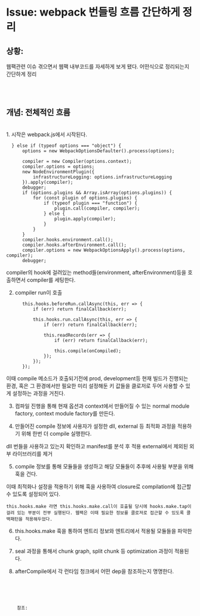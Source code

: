 <!--
author: Dailyscat
purpose: issue arrange
rules:
 (1) 헤더와 문단사이
    <br/>
    <br/>
 (2) 코드가 작성되는 부분은 >로 정리
 (3) 참조는 해당 내용 바로 아래
    <br/>
    <br/>
 (4) 명령어는 bold
 (5) 방안은 ## 안의 과정은 ###
-->

# Issue: webpack 번들링 흐름 간단하게 정리

## 상황:
웹팩관련 이슈 겪으면서 웹팩 내부코드를 자세하게 보게 됐다. 어떤식으로 정리되는지 간단하게 정리

<br/>

<br/>

## 개념: 전체적인 흐름

<br/>
  1. 시작은 webpack.js에서 시작된다.

  ```
  	} else if (typeof options === "object") {
		options = new WebpackOptionsDefaulter().process(options);

		compiler = new Compiler(options.context);
		compiler.options = options;
		new NodeEnvironmentPlugin({
			infrastructureLogging: options.infrastructureLogging
		}).apply(compiler);
		debugger;
		if (options.plugins && Array.isArray(options.plugins)) {
			for (const plugin of options.plugins) {
				if (typeof plugin === "function") {
					plugin.call(compiler, compiler);
				} else {
					plugin.apply(compiler);
				}
			}
		}
		compiler.hooks.environment.call();
		compiler.hooks.afterEnvironment.call();
		compiler.options = new WebpackOptionsApply().process(options, compiler);
		debugger;
  ```
  compiler의 hook에 걸려있는 method들(environment, afterEnvironment)등을 호출하면서 compiler를 세팅한다.

  2. compiler run이 호출
  ```
  		this.hooks.beforeRun.callAsync(this, err => {
			if (err) return finalCallback(err);

			this.hooks.run.callAsync(this, err => {
				if (err) return finalCallback(err);

				this.readRecords(err => {
					if (err) return finalCallback(err);

					this.compile(onCompiled);
				});
			});
		});
  ```

  이때 compile 메소드가 호출되기전에 prod, development등 현재 빌드가 진행되는 환경, 혹은 그 환경에서만 필요한 미리 설정해둔 키 값들을 클로저로 두어 사용할 수 있게 설정하는 과정을 거친다.

  3. 컴파일 진행을 통해 현재 옵션과 context에서 만들어질 수 있는 normal module factory, context module factory를 만든다.

  4. 만들어진 compile 정보에 사용자가 설정한 dll, external 등 최적화 과정을 적용하기 위해 한번 더 compile 실행한다.

  dll 번들을 사용하고 있는지 확인하고 manifest를 분석 후 적용
  external에서 제외된 외부 라이브러리를 제거

  5. compile 정보를 통해 모듈들을 생성하고 해당 모듈들이 추후에 사용될 부분을 위해 훅을 건다.

  이때 최적화나 설정을 적용하기 위해 훅을 사용하여 closure로 compilation에 접근할 수 있도록 설정되어 있다.
  
  ```
  this.hooks.make 라면 this.hooks.make.call이 호출될 당시에 hooks.make.tap이 걸려 있는 부분이 전부 실행된다. 웹팩은 이때 필요한 정보를 클로져로 접근할 수 있도록 콜백패턴을 적용해두었다.
  ```

  6. this.hooks.make 훅을 통하여 엔트리 정보와 엔트리에서 적용될 모듈들을 파악한다.

  7. seal 과정을 통해서 chunk graph, split chunk 등 optimization 과정이 적용된다.

  8. afterCompile에서 각 런타임 청크에서 어떤 dep을 참조하는지 명명한다.
  
  

<br/>
<br/>
<br/>

        참조:

<br/>

